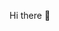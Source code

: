 Hi there 👋

<!--
**noobythicc/noobythicc** is a ✨ _special_ ✨ repository because its `README.md` (this file) appears on your GitHub profile.
